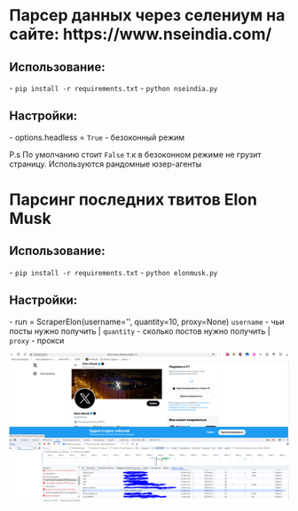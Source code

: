 <h1>Парсер данных через селениум на сайте: https://www.nseindia.com/</h1>

<h2>Использование:</h2>
- <code>pip install -r requirements.txt</code> 
- <code>python nseindia.py</code> 

<h2>Настройки:</h2>
- options.headless = <code>True</code> - безоконный режим

<p>P.s По умолчанию стоит <code>False</code> т.к в безоконном режиме не грузит страницу. Используются рандомные юзер-агенты</p>



<h1>Парсинг последних твитов Elon Musk</h1>

<h2>Использование:</h2>
- <code>pip install -r requirements.txt</code> 
- <code>python elonmusk.py</code> 

<h2>Настройки:</h2>
- run = ScraperElon(username='', quantity=10, proxy=None) <code>username</code> - чьи посты нужно получить | <code>quantity</code> - сколько постов нужно получить |  <code>proxy</code> - прокси

![Screen](https://github.com/makwerik/Webrevers/blob/master/img/screen.PNG)
